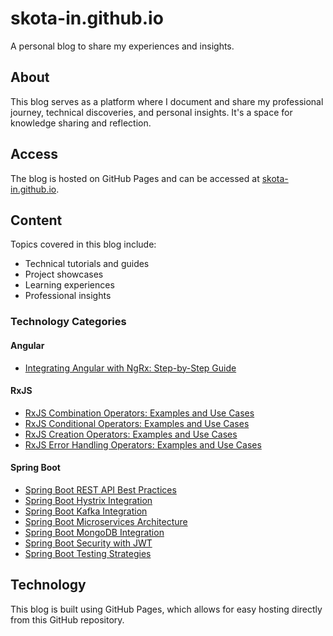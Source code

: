 # skota-in.github.io

A personal blog to share my experiences and insights.

## About

This blog serves as a platform where I document and share my professional journey, technical discoveries, and personal insights. It's a space for knowledge sharing and reflection.

## Access

The blog is hosted on GitHub Pages and can be accessed at [skota-in.github.io](https://skota-in.github.io).

## Content

Topics covered in this blog include:
- Technical tutorials and guides
- Project showcases
- Learning experiences
- Professional insights

### Technology Categories

#### Angular
- [Integrating Angular with NgRx: Step-by-Step Guide](angular/posts/angular-ngrx-integration.md)

#### RxJS
- [RxJS Combination Operators: Examples and Use Cases](rxjs/posts/rxjs-combination-operators.md)
- [RxJS Conditional Operators: Examples and Use Cases](rxjs/posts/rxjs-conditional-operators.md)
- [RxJS Creation Operators: Examples and Use Cases](rxjs/posts/rxjs-creation-operators.md)
- [RxJS Error Handling Operators: Examples and Use Cases](rxjs/posts/rxjs-error-handling-operators.md)

#### Spring Boot
- [Spring Boot REST API Best Practices](spring-boot/posts/spring-boot-rest-api-best-practices.md)
- [Spring Boot Hystrix Integration](spring-boot/posts/spring-boot-hystrix-integration.md)
- [Spring Boot Kafka Integration](spring-boot/posts/spring-boot-kafka-integration.md)
- [Spring Boot Microservices Architecture](spring-boot/posts/spring-boot-microservices-architecture.md)
- [Spring Boot MongoDB Integration](spring-boot/posts/spring-boot-mongodb-integration.md)
- [Spring Boot Security with JWT](spring-boot/posts/spring-boot-security-jwt.md)
- [Spring Boot Testing Strategies](spring-boot/posts/spring-boot-testing-strategies.md)

## Technology

This blog is built using GitHub Pages, which allows for easy hosting directly from this GitHub repository.
